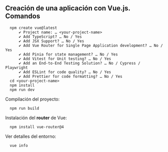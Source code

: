 ## Creación de una aplicación con Vue.js. Comandos

      npm create vue@latest
          ✔ Project name: … <your-project-name>
          ✔ Add TypeScript? … No / Yes
          ✔ Add JSX Support? … No / Yes
          ✔ Add Vue Router for Single Page Application development? … No / Yes
          ✔ Add Pinia for state management? … No / Yes
          ✔ Add Vitest for Unit testing? … No / Yes
          ✔ Add an End-to-End Testing Solution? … No / Cypress / Playwright
          ✔ Add ESLint for code quality? … No / Yes
          ✔ Add Prettier for code formatting? … No / Yes
      cd <your-project-name>
      npm install
      npm run dev

Compilación del proyecto:

      npm run build

Instalación del **router** de Vue:

      npm install vue-router@4
      
Ver detalles del entorno:

      vue info
      
